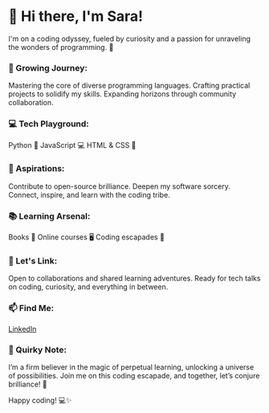 # 👋 Hi there, I'm Sara!

I'm on a coding odyssey, fueled by curiosity and a passion for unraveling the wonders of programming. 🚀

### 🌱 Growing Journey:

Mastering the core of diverse programming languages.
Crafting practical projects to solidify my skills.
Expanding horizons through community collaboration.

### 💻 Tech Playground:
Python 🐍
JavaScript 💻
HTML & CSS 🎨

### 🚀 Aspirations:

Contribute to open-source brilliance.
Deepen my software sorcery.
Connect, inspire, and learn with the coding tribe.

### 📚 Learning Arsenal:

Books 📖
Online courses 🖥️
Coding escapades 🧠

### 🤝 Let's Link:

Open to collaborations and shared learning adventures.
Ready for tech talks on coding, curiosity, and everything in between.

### 📫 Find Me:

[LinkedIn](www.linkedin.com/in/saraalmaqbali)


### 🌈 Quirky Note:

I’m a firm believer in the magic of perpetual learning, unlocking a universe of possibilities. Join me on this coding escapade, and together, let’s conjure brilliance! 🌟

Happy coding! 💻✨

